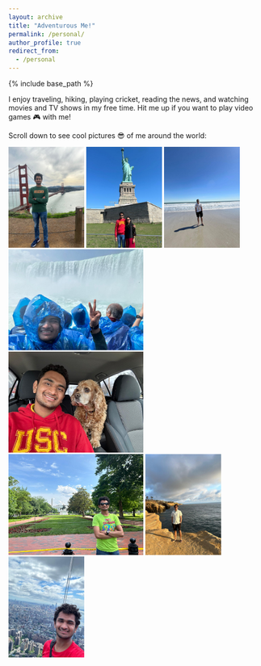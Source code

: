 ```yaml
---
layout: archive
title: "Adventurous Me!"
permalink: /personal/
author_profile: true
redirect_from:
  - /personal
---
```


{% include base_path %}

I enjoy traveling, hiking, playing cricket, reading the news, and watching movies and TV shows in my free time. Hit me up if you want to play video games 🎮 with me!  

Scroll down to see cool pictures 😎 of me around the world:


<img src="/images/WhatsApp Image 2024-05-26 at 19.32.02_180d4cf9.jpg" height="200">
<img src="/images/WhatsApp Image 2024-05-26 at 19.32.03_2896198e.jpg" height="200">
<img src="/images/WhatsApp Image 2024-05-26 at 19.32.02_bf5bccb7.jpg" height="200">
<img src="/images/WhatsApp Image 2024-05-26 at 19.32.03_cd38722a.jpg" height="200">
<img src="/images/WhatsApp Image 2024-05-26 at 19.32.03_5ea38d29.jpg" height="200">
<img src="/images/WhatsApp Image 2024-05-26 at 19.32.03_21151693.jpg" height="200">
<img src="/images/WhatsApp Image 2024-05-26 at 19.32.03_9976057a.jpg" height="200">
<img src="/images/WhatsApp Image 2024-05-26 at 19.32.03_8d775df7.jpg" height="200">
